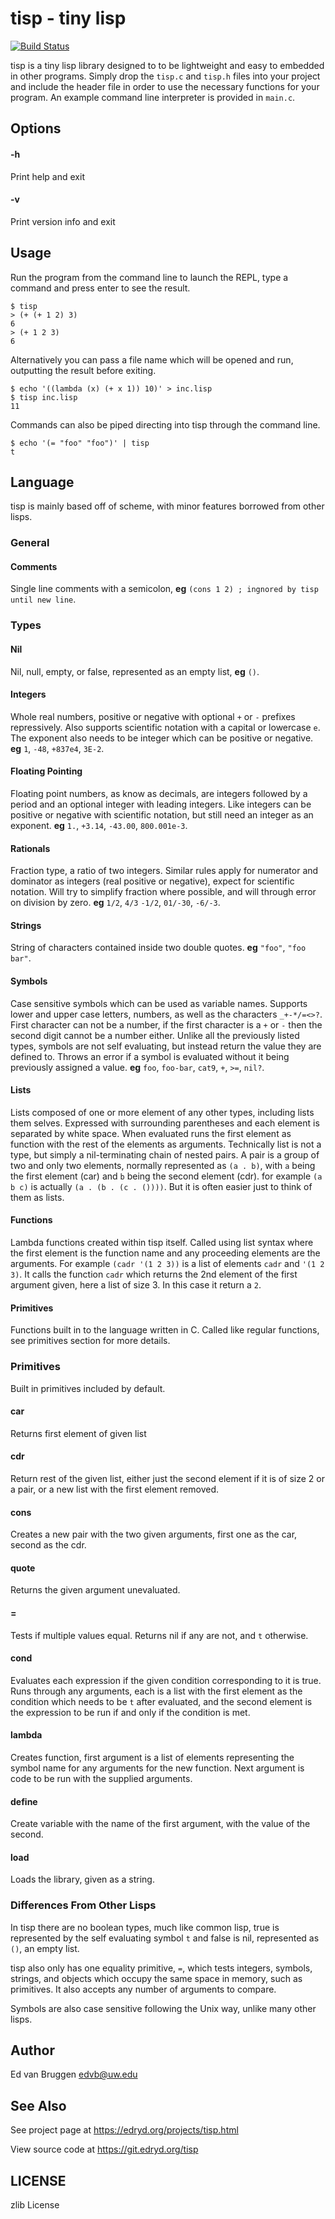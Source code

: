 # tisp \- tiny lisp

[![Build Status](https://travis-ci.org/edvb/tisp.svg)](https://travis-ci.org/edvb/tisp)

tisp is a tiny lisp library designed to to be lightweight and easy to embedded
in other programs. Simply drop the `tisp.c` and `tisp.h` files into your
project and include the header file in order to use the necessary functions for
your program. An example command line interpreter is provided in `main.c`.

## Options

#### -h

Print help and exit

#### -v

Print version info and exit

## Usage

Run the program from the command line to launch the REPL, type a command and
press enter to see the result.

```
$ tisp
> (+ (+ 1 2) 3)
6
> (+ 1 2 3)
6
```

Alternatively you can pass a file name which will be opened and run, outputting
the result before exiting.

```
$ echo '((lambda (x) (+ x 1)) 10)' > inc.lisp
$ tisp inc.lisp
11
```

Commands can also be piped directing into tisp through the command line.

```
$ echo '(= "foo" "foo")' | tisp
t
```

## Language

tisp is mainly based off of scheme, with minor features borrowed from other
lisps.

### General

#### Comments

Single line comments with a semicolon, **eg** `(cons 1 2) ; ingnored by tisp until new line`.

### Types

#### Nil

Nil, null, empty, or false, represented as an empty list, **eg** `()`.

#### Integers

Whole real numbers, positive or negative with optional `+` or `-` prefixes
repressively. Also supports scientific notation with a capital or lowercase
`e`. The exponent also needs to be integer which can be positive or negative.
**eg** `1`, `-48`, `+837e4`, `3E-2`.

#### Floating Pointing

Floating point numbers, as know as decimals, are integers followed by a period
and an optional integer with leading integers. Like integers can be positive or
negative with scientific notation, but still need an integer as an exponent. **eg**
`1.`, `+3.14`, `-43.00`, `800.001e-3`.

#### Rationals

Fraction type, a ratio of two integers. Similar rules apply for numerator and
dominator as integers (real positive or negative), expect for scientific
notation. Will try to simplify fraction where possible, and will through error
on division by zero. **eg** `1/2`, `4/3` `-1/2`, `01/-30`, `-6/-3`.

#### Strings

String of characters contained inside two double quotes. **eg** `"foo"`, `"foo bar"`.

#### Symbols

Case sensitive symbols which can be used as variable names. Supports lower and
upper case letters, numbers, as well as the characters `_+-*/=<>?`. First
character can not be a number, if the first character is a `+` or `-` then the
second digit cannot be a number either. Unlike all the previously listed types,
symbols are not self evaluating, but instead return the value they are defined
to. Throws an error if a symbol is evaluated without it being previously
assigned a value. **eg** `foo`, `foo-bar`, `cat9`, `+`, `>=`, `nil?`.

#### Lists

Lists composed of one or more element of any other types, including lists them
selves. Expressed with surrounding parentheses and each element is separated by
white space. When evaluated runs the first element as function with the rest of
the elements as arguments. Technically list is not a type, but simply a
nil-terminating chain of nested pairs. A pair is a group of two and only two
elements, normally represented as `(a . b)`, with `a` being the first element
(car) and `b` being the second element (cdr). for example `(a b c)` is actually
`(a . (b . (c . ())))`. But it is often easier just to think of them as lists.

#### Functions

Lambda functions created within tisp itself. Called using list syntax where the
first element is the function name and any proceeding elements are the
arguments. For example `(cadr '(1 2 3))` is a list of elements `cadr` and `'(1
2 3)`. It calls the function `cadr` which returns the 2nd element of the first
argument given, here a list of size 3. In this case it return a `2`.

#### Primitives

Functions built in to the language written in C. Called like regular functions,
see primitives section for more details.

### Primitives

Built in primitives included by default.

#### car

Returns first element of given list

#### cdr

Return rest of the given list, either just the second element if it is of size
2 or a pair, or a new list with the first element removed.

#### cons

Creates a new pair with the two given arguments, first one as the car, second
as the cdr.

#### quote

Returns the given argument unevaluated.

#### =

Tests if multiple values equal. Returns nil if any are not, and `t` otherwise.

#### cond

Evaluates each expression if the given condition corresponding to it is true.
Runs through any arguments, each is a list with the first element as the
condition which needs to be `t` after evaluated, and the second element is the
expression to be run if and only if the condition is met.

#### lambda

Creates function, first argument is a list of elements representing the symbol
name for any arguments for the new function. Next argument is code to be run
with the supplied arguments.

#### define

Create variable with the name of the first argument, with the value of the
second.

#### load

Loads the library, given as a string.

### Differences From Other Lisps

In tisp there are no boolean types, much like common lisp, true is represented
by the self evaluating symbol `t` and false is nil, represented as `()`, an
empty list.

tisp also only has one equality primitive, `=`, which tests integers, symbols,
strings, and objects which occupy the same space in memory, such as primitives.
It also accepts any number of arguments to compare.

Symbols are also case sensitive following the Unix way, unlike many other lisps.

## Author

Ed van Bruggen <edvb@uw.edu>

## See Also

See project page at <https://edryd.org/projects/tisp.html>

View source code at <https://git.edryd.org/tisp>

## LICENSE

zlib License
